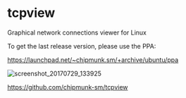 # tcpview

Graphical network connections viewer for Linux

To get the last release version, please use the PPA:

https://launchpad.net/~chipmunk.sm/+archive/ubuntu/ppa


![screenshot_20170729_133925](https://user-images.githubusercontent.com/29524958/28744166-c0c5b8be-7463-11e7-9b88-3bea1548e0f2.png)


https://github.com/chipmunk-sm/tcpview
